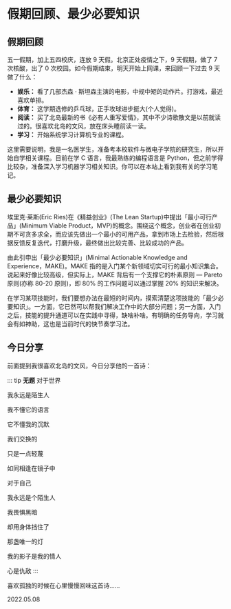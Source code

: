# 假期回顾、最少必要知识

## 假期回顾

五一假期，加上五四校庆，连放 9 天假。北京正处疫情之下，9 天假期，做了 7 次核酸，出了 0 次校园。如今假期结束，明天开始上网课，来回顾一下过去 9 天做了什么：

- **娱乐：** 看了几部杰森 · 斯坦森主演的电影，中规中矩的动作片。打游戏，最近喜欢单排。
- **体育：** 这学期选修的乒乓球，正手攻球进步挺大(个人觉得)。
- **阅读：** 买了北岛最新的书《必有人重写爱情》，其中不少诗歌散文是以前就读过的。很喜欢北岛的文风，放在床头睡前读一读。
- **学习：** 开始系统学习计算机专业的课程。

这里需要说明，我是一名医学生，准备考本校软件与微电子学院的研究生，所以开始自学相关课程。目前在学 C 语言，我最熟练的编程语言是 Python，但之前学得比较杂，准备深入学习机器学习相关知识。你可以在本站上看到我有关的学习笔记。

## 最少必要知识

埃里克·莱斯(Eric Ries)在《精益创业》(The Lean Startup)中提出「最小可行产品」(Minimum Viable Product，MVP)的概念。围绕这个概念，创业者在创业初期不可贪多求全，而应该先做出一个最小的可用产品，拿到市场上去检验，然后根据反馈反复迭代，打磨升级，最终做出比较完善、比较成功的产品。

由此引申出「最少必要知识」(Minimal Actionable Knowledge and Experience，MAKE)。MAKE 指的是入门某个新领域切实可行的最小知识集合。说起来好像比较高级，但实际上，MAKE 背后有一个支撑它的朴素原则 — Pareto 原则(亦称 80-20 原则)，即 80% 的工作问题可以通过掌握 20% 的知识来解决。

在学习某项技能时，我们要想办法在最短的时间内，摸索清楚这项技能的「最少必要知识」。一方面，它已然可以帮我们解决工作中的大部分问题；另一方面，入门之后，技能的提升通道可以在实践中寻得，缺啥补啥。有明确的任务导向，学习就会有如神助，这也是当前时代的快节奏学习法。

## 今日分享

前面提到我很喜欢北岛的文风，今日分享他的一首诗：

::: tip **无题**
对于世界

我永远是陌生人

我不懂它的语言

它不懂我的沉默

我们交换的

只是一点轻蔑

如同相逢在镜子中


对于自己

我永远是个陌生人

我畏惧黑暗

却用身体挡住了

那盏唯一的灯

我的影子是我的情人

心是仇敌
:::

喜欢孤独的时候在心里慢慢回味这首诗……

2022.05.08